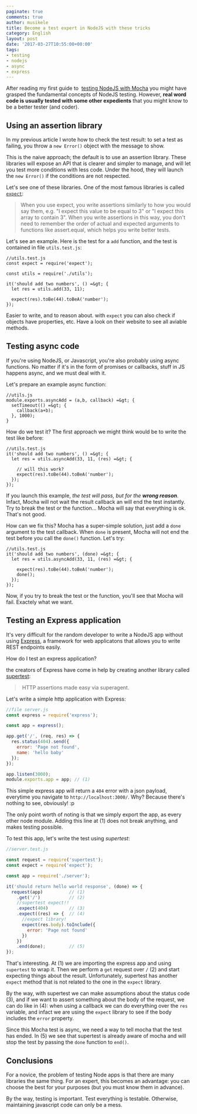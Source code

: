 ```yaml
---
paginate: true
comments: true
author: musikele
title: Become a test expert in NodeJS with these tricks
category: English
layout: post
date: '2017-03-27T10:55:00+00:00'
tags:
- testing
- nodejs
- async
- express
---
```

After reading my first guide to 
<a href="https://michelenasti.com/2017/03/23/node-js-testing-easy-with-mocha.html">testing NodeJS with Mocha</a> you might have grasped the fundamental concepts of NodeJS testing. However, **real word code is usually tested with some other expedients** that you might know to be a better tester (and coder).

## Using an assertion library

In my previous article I wrote how to check the test result: to set a test as failing, you throw a `new Error()` object with the message to show.

This is the naive approach; the default is to use an assertion library. These libraries will expose an API that is clearer and simpler to manage, and will let you test more conditions with less code. Under the hood, they will launch the `new Error()` if the conditions are not respected.

Let's see one of these libraries. One of the most famous libraries is called 
<a href="https://github.com/mjackson/expect"><code>expect</code></a>:
<blockquote>
<p>When you use expect, you write assertions similarly to how you would say them, e.g. "I expect this value to be equal to 3" or "I expect this array to contain 3". When you write assertions in this way, you don't need to remember the order of actual and expected arguments to functions like assert.equal, which helps you write better tests.</p>
</blockquote>

Let's see an example. Here is the test for a `add` function, and the test is contained in file `utils.test.js`:

```
//utils.test.js
const expect = require('expect');

const utils = require('./utils');

it('should add two numbers', () =&gt; {
  let res = utils.add(33, 11);

  expect(res).toBe(44).toBeA('number');
});
```

Easier to write, and to reason about. with `expect` you can also check if objects have properties, etc. Have a look on their website to see all aviable methods.

## Testing async code

If you're using NodeJS, or Javascript, you're also probably using async functions. No matter if it's in the form of promises or callbacks, stuff in JS happens async, and we must deal with it.

Let's prepare an example async function:

```
//utils.js
module.exports.asyncAdd = (a,b, callback) =&gt; {
  setTimeout(() =&gt; {
    callback(a+b);
  }, 1000);
}

```

How do we test it? The first approach we might think would be to write the test like before:

```
//utils.test.js
it('should add two numbers', () =&gt; {
  let res = utils.asyncAdd(33, 11, (res) =&gt; {
  
    // will this work? 
    expect(res).toBe(44).toBeA('number'); 
  });
});

```

If you launch this example, *the test will pass, but for the **wrong reason***. Infact, Mocha will not wait the result callback an will end the test instantly. Try to break the test or the function... Mocha will say that everything is ok. That's not good.

How can we fix this? Mocha has a super-simple solution, just add a `done` argument to the test callback. When `done` is present, Mocha will not end the test before you call the `done()` function. Let's try:

```
//utils.test.js
it('should add two numbers', (done) =&gt; {
  let res = utils.asyncAdd(33, 11, (res) =&gt; {
  
    expect(res).toBe(44).toBeA('number'); 
    done();
  });
});

```

Now, if you try to break the test or the function, you'll see that Mocha will fail. Exactely what we want.

## Testing an Express application

It's very difficult for the random developer to write a NodeJS app without using [Express](https://expressjs.com/it/), a framework for web applicatons that allows you to write REST endpoints easily.

How do I test an express application?

the creators of Express have come in help by creating another library called [supertest](https://github.com/visionmedia/supertest):

> HTTP assertions made easy via superagent.

Let's write a simple http application with Express: 

```javascript
//file server.js
const express = require('express');

const app = express();

app.get('/', (req, res) => {
  res.status(404).send({
    error: 'Page not found',
    name: 'hello baby'
  });
});

app.listen(3000);
module.exports.app = app; // (1)
```

This simple express app will return a `404` error with a json payload, everytime you navigate to `http://localhost:3000/`. Why? Because there's nothing to see, obviously! :p 

The only point worth of noting is that we simply export the app, as every other node module. Adding this line at (1) does not break anything, and makes testing possible.

To test this app, let's write the test using _supertest_: 

```javascript
//server.test.js

const request = require('supertest');
const expect = require('expect');

const app = require('./server');

it('should return hello world response', (done) => {
  request(app)          // (1)
    .get('/')           // (2)
    //supertest expect!!
    .expect(404)        // (3)
    .expect((res) => {  // (4)
      //expect library! 
      expect(res.body).toInclude({
        error: 'Page not found'
      })
    })
    .end(done);         // (5)
});
```

That's interesting. At (1) we are importing the express app and using `supertest` to wrap it. Then we perform a `get` request over `/` (2) and start expecting things about the result. Unfortunately, supertest has another `expect` method that is not related to the one in the `expect` library. 

By the way, with supertest we can make assumptions about the status code (3), and if we want to assert something about the body of the request, we can do like in (4): when using a callback we can do everything over the `res` variable, and infact we are using the `expect` library to see if the body includes the `error` property. 

Since this Mocha test is async, we need a way to tell mocha that the test has ended. In (5) we see that supertest is already aware of mocha and will stop the test by passing the `done` function to `end()`. 

## Conclusions 

For a novice, the problem of testing Node apps is that there are many libraries the same thing. For an expert, this becomes an advantage: you can choose the best for your purposes (but you must know them in advance). 

By the way, testing is important. Test everything is testable. Otherwise, maintaining javascript code can only be a mess. 